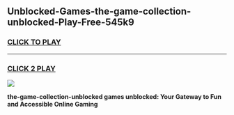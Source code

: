 
## Unblocked-Games-the-game-collection-unblocked-Play-Free-545k9
<h3>
<a href="https://premium76.site?title=the-game-collection-unblocked&ref=23A">CLICK TO PLAY</a></h3>
<hr>

<h3>
<a href="https://premium76.site?title=the-game-collection-unblocked&ref=23A">CLICK 2 PLAY</a>
  
</h3>

<a href="https://premium76.site?title=the-game-collection-unblocked&ref=23A"><img src="https://clearcache.store/games.png"></a>


**the-game-collection-unblocked games unblocked: Your Gateway to Fun and Accessible Online Gaming**
